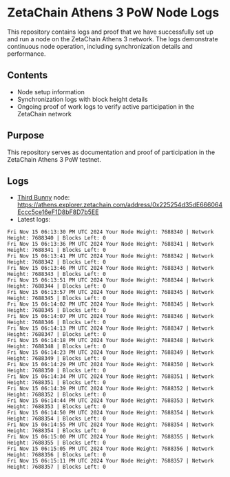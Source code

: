 # ZetaChain Athens 3 PoW Node Logs
This repository contains logs and proof that we have successfully set up and run a node on the ZetaChain Athens 3 network. The logs demonstrate continuous node operation, including synchronization details and performance.

## Contents
- Node setup information
- Synchronization logs with block height details
- Ongoing proof of work logs to verify active participation in the ZetaChain network

## Purpose
This repository serves as documentation and proof of participation in the ZetaChain Athens 3 PoW testnet.

## Logs

- [Third Bunny](https://thirdbunny.xyz/) node: https://athens.explorer.zetachain.com/address/0x225254d35dE666064Eccc5ce16eF1D8bF8D7b5EE
- Latest logs:
```
Fri Nov 15 06:13:30 PM UTC 2024 Your Node Height: 7688340 | Network Height: 7688340 | Blocks Left: 0
Fri Nov 15 06:13:36 PM UTC 2024 Your Node Height: 7688341 | Network Height: 7688341 | Blocks Left: 0
Fri Nov 15 06:13:41 PM UTC 2024 Your Node Height: 7688342 | Network Height: 7688342 | Blocks Left: 0
Fri Nov 15 06:13:46 PM UTC 2024 Your Node Height: 7688343 | Network Height: 7688343 | Blocks Left: 0
Fri Nov 15 06:13:51 PM UTC 2024 Your Node Height: 7688344 | Network Height: 7688344 | Blocks Left: 0
Fri Nov 15 06:13:57 PM UTC 2024 Your Node Height: 7688345 | Network Height: 7688345 | Blocks Left: 0
Fri Nov 15 06:14:02 PM UTC 2024 Your Node Height: 7688345 | Network Height: 7688345 | Blocks Left: 0
Fri Nov 15 06:14:07 PM UTC 2024 Your Node Height: 7688346 | Network Height: 7688346 | Blocks Left: 0
Fri Nov 15 06:14:13 PM UTC 2024 Your Node Height: 7688347 | Network Height: 7688347 | Blocks Left: 0
Fri Nov 15 06:14:18 PM UTC 2024 Your Node Height: 7688348 | Network Height: 7688348 | Blocks Left: 0
Fri Nov 15 06:14:23 PM UTC 2024 Your Node Height: 7688349 | Network Height: 7688349 | Blocks Left: 0
Fri Nov 15 06:14:29 PM UTC 2024 Your Node Height: 7688350 | Network Height: 7688350 | Blocks Left: 0
Fri Nov 15 06:14:34 PM UTC 2024 Your Node Height: 7688351 | Network Height: 7688351 | Blocks Left: 0
Fri Nov 15 06:14:39 PM UTC 2024 Your Node Height: 7688352 | Network Height: 7688352 | Blocks Left: 0
Fri Nov 15 06:14:44 PM UTC 2024 Your Node Height: 7688353 | Network Height: 7688353 | Blocks Left: 0
Fri Nov 15 06:14:50 PM UTC 2024 Your Node Height: 7688354 | Network Height: 7688354 | Blocks Left: 0
Fri Nov 15 06:14:55 PM UTC 2024 Your Node Height: 7688354 | Network Height: 7688354 | Blocks Left: 0
Fri Nov 15 06:15:00 PM UTC 2024 Your Node Height: 7688355 | Network Height: 7688355 | Blocks Left: 0
Fri Nov 15 06:15:05 PM UTC 2024 Your Node Height: 7688356 | Network Height: 7688356 | Blocks Left: 0
Fri Nov 15 06:15:11 PM UTC 2024 Your Node Height: 7688357 | Network Height: 7688357 | Blocks Left: 0
```
